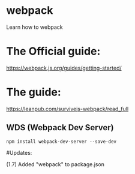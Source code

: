 # webpack
Learn how to webpack


# The Official guide:

https://webpack.js.org/guides/getting-started/


# The guide:

https://leanpub.com/survivejs-webpack/read_full

## WDS (Webpack Dev Server)

    npm install webpack-dev-server --save-dev



#Updates:

(1.7) Added "webpack" to package.json